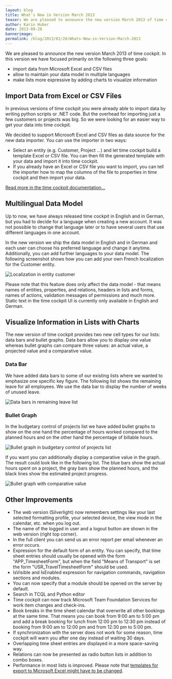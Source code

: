 ```yaml
---
layout: blog
title: What's New in Version March 2013
teaser: We are pleased to announce the new version March 2013 of time cockpit. In this version we have focused primarily on the following three goals: make it easy to import data from other data sources, allow to maintain the data model in multiple languages, make lists more expressive by adding charts to visualize information
author: Karin Huber
date: 2013-09-28
bannerimage: 
permalink: /blog/2013/02/28/Whats-New-in-Version-March-2013
---
```


<p xmlns="http://www.w3.org/1999/xhtml">We are pleased to announce the new version March 2013 of time cockpit. In this version we have focused primarily on the following three goals:</p><ul xmlns="http://www.w3.org/1999/xhtml">
  <li>import data from Microsoft Excel and CSV files</li>
  <li>allow to maintain your data model in multiple languages</li>
  <li>make lists more expressive by adding charts to visualize information</li>
</ul><h2 xmlns="http://www.w3.org/1999/xhtml">Import Data from Excel or CSV Files</h2><p xmlns="http://www.w3.org/1999/xhtml">In previous versions of time cockpit you were already able to import data by writing python scripts or .NET code. But the overhead for importing just a few customers or projects was big. So we were looking for an easier way to get your data into time cockpit.</p><p xmlns="http://www.w3.org/1999/xhtml">We decided to support Microsoft Excel and CSV files as data source for the new data importer. You can use the importer in two ways:</p><ul xmlns="http://www.w3.org/1999/xhtml">
  <li>Select an entity (e.g. Customer, Project ...) and let time cockpit build a template Excel or CSV file. You can then fill the generated template with your data and import it into time cockpit.</li>
  <li>If you already have an Excel or CSV file you want to import, you can tell the importer how to map the columns of the file to properties in time cockpit and then import your data.</li>
</ul><p xmlns="http://www.w3.org/1999/xhtml">
  <a href="http://help.timecockpit.com/1.10/?topic=html/ee560e49-e503-4d80-9167-2e6533f50dbe.htm" target="_blank">Read more in the time cockpit documentation...</a>
</p><h2 xmlns="http://www.w3.org/1999/xhtml">Multilingual Data Model</h2><p xmlns="http://www.w3.org/1999/xhtml">Up to now, we have always released time cockpit in English and in German, but you had to decide for a language when creating a new account. It was not possible to change that language later or to have several users that use different languages in one account.</p><p xmlns="http://www.w3.org/1999/xhtml">In the new version we ship the data model in English and in German and each user can choose his preferred language and change it anytime. Additionally, you can add further languages to your data model. The following screenshot shows how you can add your own French localization for the Customer entity.</p><p xmlns="http://www.w3.org/1999/xhtml">
  <img src="{{site.baseurl}}/content/images/blog/2013/02/LocalizationInEntity.png" alt="Localization in entity customer" title="Localization in entity customer" />
</p><p xmlns="http://www.w3.org/1999/xhtml">Please note that this feature does only affect the data model - that means names of entities, properties, and relations, headers in lists and forms, names of actions, validation messages of permissions and much more. Static text in the time cockpit UI is currently only available in English and German.</p><h2 xmlns="http://www.w3.org/1999/xhtml">Visualize Information in Lists with Charts</h2><p xmlns="http://www.w3.org/1999/xhtml">The new version of time cockpit provides two new cell types for our lists: data bars and bullet graphs. Data bars allow you to display one value whereas bullet graphs can compare three values: an actual value, a projected value and a comparative value.</p><h3 xmlns="http://www.w3.org/1999/xhtml">Data Bar</h3><p xmlns="http://www.w3.org/1999/xhtml">We have added data bars to some of our existing lists where we wanted to emphasize one specific key figure. The following list shows the remaining leave for all employees. We use the data bar to display the number of weeks of unused leave.</p><p xmlns="http://www.w3.org/1999/xhtml">
  <img src="{{site.baseurl}}/content/images/blog/2013/02/DataBarsInRemainingLeave.png" alt="Data bars in remaining leave list" title="Data bars in remaining leave list" />
</p><h3 xmlns="http://www.w3.org/1999/xhtml">Bullet Graph</h3><p xmlns="http://www.w3.org/1999/xhtml">In the budgetary control of projects list we have added bullet graphs to show on the one hand the percentage of hours worked compared to the planned hours and on the other hand the percentage of billable hours.</p><p xmlns="http://www.w3.org/1999/xhtml">
  <img src="{{site.baseurl}}/content/images/blog/2013/02/BulletGraphInBudgetaryControlOfProjects.png" alt="Bullet graph in budgetary control of projects list" title="Bullet graph in budgetary control of projects list" />
</p><p xmlns="http://www.w3.org/1999/xhtml">If you want you can additionally display a comparative value in the graph. The result could look like in the following list. The blue bars show the actual hours spent on a project, the gray bars show the planned hours, and the black lines show the estimated project progress.</p><p xmlns="http://www.w3.org/1999/xhtml">
  <img src="{{site.baseurl}}/content/images/blog/2012/11/BulletGraph.png" alt="Bullet graph with comparative value" title="Bullet graph with comparative value" />
</p><h2 xmlns="http://www.w3.org/1999/xhtml">Other Improvements</h2><ul xmlns="http://www.w3.org/1999/xhtml">
  <li>The web version (Silverlight) now remembers settings like your last selected formatting profile, your selected device, the view mode in the calendar, etc. when you log out.</li>
  <li>The name of the logged in user and a logout button are shown in the web version (right top corner).</li>
  <li>In the full client you can send us an error report per email whenever an error occurs. </li>
  <li>Expression for the default form of an entity. You can specify, that time sheet entries should usually be opened with the form "APP_TimesheetForm", but when the field "Means of Transport" is set the form "USR_TravelTimesheetForm" should be used.</li>
  <li>IsVisible and IsEnabled expression for navigation commands, navigation sections and modules.</li>
  <li>You can now specify that a module should be opened on the server by default.</li>
  <li>Search in TCQL and Python editor</li>
  <li>Time cockpit can now track Microsoft Team Foundation Services for work item changes and check-ins.</li>
  <li>Book breaks in the time sheet calendar that overwrite all other bookings at the same time. That means you can book from 9:00 am to 5:00 pm and add a break booking for lunch from 12:00 pm to 12:30 pm instead of booking from 9:00 am to 12:00 pm and from 12:30 pm to 5:00 pm.</li>
  <li>If synchronization with the server does not work for some reason, time cockpit will warn you after one day instead of waiting 30 days.</li>
  <li>Overlapping time sheet entries are displayed in a more space-saving way.</li>
  <li>Relations can now be presented as radio button lists in addition to combo boxes.</li>
  <li>Performance in most lists is improved. Please note that <a href="/blog/2013/03/13/Improved-Performance-for-Lists-in-Version-March-2013">templates for export to Microsoft Excel might have to be changed</a>.</li>
</ul>